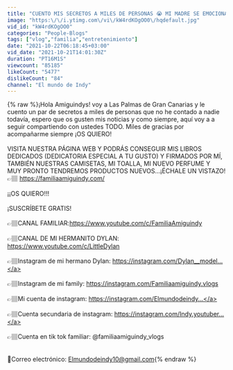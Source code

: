 ```yaml
---
title: "CUENTO MIS SECRETOS A MILES DE PERSONAS 😭 MI MADRE SE EMOCIONA Y LLORA \/ El mundo de Indy"
image: "https:\/\/i.ytimg.com\/vi\/kW4rdKOgOO0\/hqdefault.jpg"
vid_id: "kW4rdKOgOO0"
categories: "People-Blogs"
tags: ["vlog","familia","entretenimiento"]
date: "2021-10-22T06:18:45+03:00"
vid_date: "2021-10-21T14:01:30Z"
duration: "PT16M1S"
viewcount: "85185"
likeCount: "5477"
dislikeCount: "84"
channel: "El mundo de Indy"
---
```

{% raw %}¡Hola Amiguindys! voy a Las Palmas de Gran Canarias y le cuento un par de secretos a miles de personas que no he contado a nadie todavía, espero que os gusten mis noticias  y como siempre, aquí voy a a seguir compartiendo con ustedes TODO. Miles de gracias por acompañarme siempre ¡OS QUIERO!<br /><br />VISITA NUESTRA PÁGINA WEB Y PODRÁS CONSEGUIR MIS LIBROS DEDICADOS (DEDICATORIA ESPECIAL A TU GUSTO) Y FIRMADOS POR MÍ, TAMBIÉN NUESTRAS CAMISETAS, MI TOALLA, MI NUEVO PERFUME Y MUY PRONTO TENDREMOS PRODUCTOS NUEVOS...¡ÉCHALE UN VISTAZO!👉🏽 <a rel="nofollow" target="blank" href="https://familiaamiguindy.com/">https://familiaamiguindy.com/</a><br /><br />¡¡OS QUIERO!!!<br /><br /> ¡SUSCRÍBETE GRATIS!<br /><br />👉🏽CANAL FAMILIAR: ​<a rel="nofollow" target="blank" href="https://www.youtube.com/c/FamiliaAmiguindy">https://www.youtube.com/c/FamiliaAmiguindy</a><br /><br />👉🏽CANAL DE MI HERMANITO DYLAN: <a rel="nofollow" target="blank" href="https://www.youtube.com/c/LittleDylan">https://www.youtube.com/c/LittleDylan</a><br /><br />👉🏽Instagram de mi hermano Dylan: <a rel="nofollow" target="blank" href="https://instagram.com/Dylan__model​​​...">https://instagram.com/Dylan__model​​​...</a><br /><br />👉🏽Instagram de mi family: <a rel="nofollow" target="blank" href="https://instagram.com/Familiaamiguindy.vlogs">https://instagram.com/Familiaamiguindy.vlogs</a><br /><br />👉🏽Mi cuenta de instagram: <a rel="nofollow" target="blank" href="https://instagram.com/Elmundodeindy​​...">https://instagram.com/Elmundodeindy​​...</a><br /><br />👉🏽Cuenta secundaria de instagram: <a rel="nofollow" target="blank" href="https://instagram.com/Indy.youtuber​​...">https://instagram.com/Indy.youtuber​​...</a><br /><br />👉🏽Cuenta en tik tok familiar: @familiaamiguindy_vlogs<br /><br /><br />💌Correo electrónico: Elmundodeindy10@gmail.com{% endraw %}
